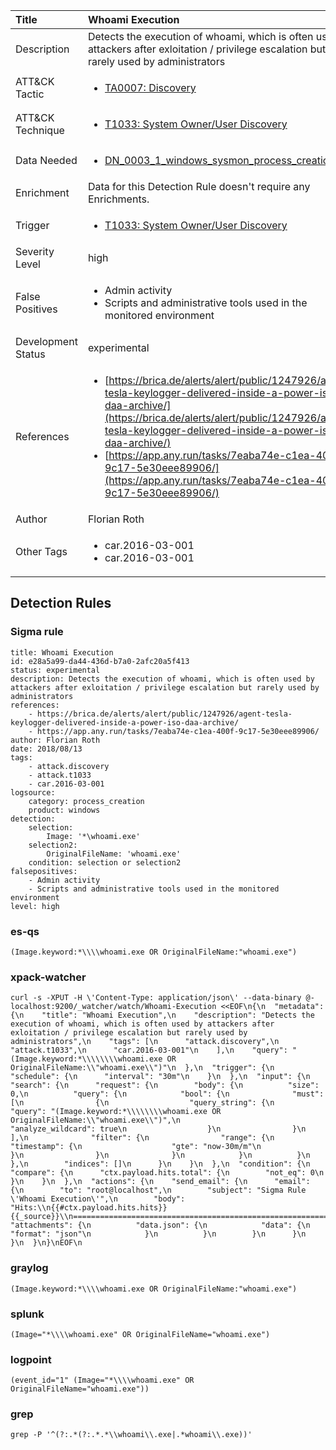 | Title                | Whoami Execution                                                                                                                                                 |
|:---------------------|:------------------------------------------------------------------------------------------------------------------------------------------------------------|
| Description          | Detects the execution of whoami, which is often used by attackers after exloitation / privilege escalation but rarely used by administrators                                                                                                                                           |
| ATT&amp;CK Tactic    |  <ul><li>[TA0007: Discovery](https://attack.mitre.org/tactics/TA0007)</li></ul>  |
| ATT&amp;CK Technique | <ul><li>[T1033: System Owner/User Discovery](https://attack.mitre.org/techniques/T1033)</li></ul>  |
| Data Needed          | <ul><li>[DN_0003_1_windows_sysmon_process_creation](../Data_Needed/DN_0003_1_windows_sysmon_process_creation.md)</li></ul>  |
| Enrichment           |  Data for this Detection Rule doesn't require any Enrichments.  |
| Trigger              | <ul><li>[T1033: System Owner/User Discovery](../Triggers/T1033.md)</li></ul>  |
| Severity Level       | high |
| False Positives      | <ul><li>Admin activity</li><li>Scripts and administrative tools used in the monitored environment</li></ul>  |
| Development Status   | experimental |
| References           | <ul><li>[https://brica.de/alerts/alert/public/1247926/agent-tesla-keylogger-delivered-inside-a-power-iso-daa-archive/](https://brica.de/alerts/alert/public/1247926/agent-tesla-keylogger-delivered-inside-a-power-iso-daa-archive/)</li><li>[https://app.any.run/tasks/7eaba74e-c1ea-400f-9c17-5e30eee89906/](https://app.any.run/tasks/7eaba74e-c1ea-400f-9c17-5e30eee89906/)</li></ul>  |
| Author               | Florian Roth |
| Other Tags           | <ul><li>car.2016-03-001</li><li>car.2016-03-001</li></ul> | 

## Detection Rules

### Sigma rule

```
title: Whoami Execution
id: e28a5a99-da44-436d-b7a0-2afc20a5f413
status: experimental
description: Detects the execution of whoami, which is often used by attackers after exloitation / privilege escalation but rarely used by administrators
references:
    - https://brica.de/alerts/alert/public/1247926/agent-tesla-keylogger-delivered-inside-a-power-iso-daa-archive/
    - https://app.any.run/tasks/7eaba74e-c1ea-400f-9c17-5e30eee89906/
author: Florian Roth
date: 2018/08/13
tags:
    - attack.discovery
    - attack.t1033
    - car.2016-03-001
logsource:
    category: process_creation
    product: windows
detection:
    selection:
        Image: '*\whoami.exe'
    selection2:
        OriginalFileName: 'whoami.exe'
    condition: selection or selection2
falsepositives:
    - Admin activity
    - Scripts and administrative tools used in the monitored environment
level: high

```





### es-qs
    
```
(Image.keyword:*\\\\whoami.exe OR OriginalFileName:"whoami.exe")
```


### xpack-watcher
    
```
curl -s -XPUT -H \'Content-Type: application/json\' --data-binary @- localhost:9200/_watcher/watch/Whoami-Execution <<EOF\n{\n  "metadata": {\n    "title": "Whoami Execution",\n    "description": "Detects the execution of whoami, which is often used by attackers after exloitation / privilege escalation but rarely used by administrators",\n    "tags": [\n      "attack.discovery",\n      "attack.t1033",\n      "car.2016-03-001"\n    ],\n    "query": "(Image.keyword:*\\\\\\\\whoami.exe OR OriginalFileName:\\"whoami.exe\\")"\n  },\n  "trigger": {\n    "schedule": {\n      "interval": "30m"\n    }\n  },\n  "input": {\n    "search": {\n      "request": {\n        "body": {\n          "size": 0,\n          "query": {\n            "bool": {\n              "must": [\n                {\n                  "query_string": {\n                    "query": "(Image.keyword:*\\\\\\\\whoami.exe OR OriginalFileName:\\"whoami.exe\\")",\n                    "analyze_wildcard": true\n                  }\n                }\n              ],\n              "filter": {\n                "range": {\n                  "timestamp": {\n                    "gte": "now-30m/m"\n                  }\n                }\n              }\n            }\n          }\n        },\n        "indices": []\n      }\n    }\n  },\n  "condition": {\n    "compare": {\n      "ctx.payload.hits.total": {\n        "not_eq": 0\n      }\n    }\n  },\n  "actions": {\n    "send_email": {\n      "email": {\n        "to": "root@localhost",\n        "subject": "Sigma Rule \'Whoami Execution\'",\n        "body": "Hits:\\n{{#ctx.payload.hits.hits}}{{_source}}\\n================================================================================\\n{{/ctx.payload.hits.hits}}",\n        "attachments": {\n          "data.json": {\n            "data": {\n              "format": "json"\n            }\n          }\n        }\n      }\n    }\n  }\n}\nEOF\n
```


### graylog
    
```
(Image.keyword:*\\\\whoami.exe OR OriginalFileName:"whoami.exe")
```


### splunk
    
```
(Image="*\\\\whoami.exe" OR OriginalFileName="whoami.exe")
```


### logpoint
    
```
(event_id="1" (Image="*\\\\whoami.exe" OR OriginalFileName="whoami.exe"))
```


### grep
    
```
grep -P '^(?:.*(?:.*.*\\whoami\\.exe|.*whoami\\.exe))'
```



